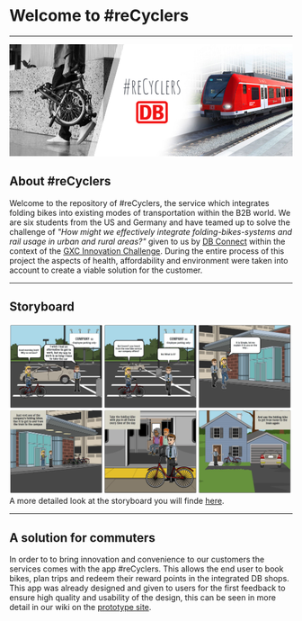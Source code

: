 # Welcome to #reCyclers
***
![](https://raw.githubusercontent.com/gxc-challenge-winter21/gxc-team-4/main/Pictures/Header%20V2.jpg?token=AKP4SX45Y7HE5A7IDEEEQVTBYMM3I)

## About #reCyclers

Welcome to the repository of #reCyclers, the service which integrates folding bikes into existing modes of transportation within the B2B world.
We are six students from the US and Germany and have teamed up to solve the challenge of *"How might we effectively integrate folding-bikes-systems and rail usage in urban and rural areas?"* given to us by [DB Connect](https://www.deutschebahnconnect.com/en) within the context of the [GXC Innovation Challenge](https://www.hm.edu/en/international/projects_1/gxc/gxc_virtual_innovation_challenge.en.html).
During the entire process of this project the aspects of health, affordability and environment were taken into account to create a viable solution for the customer.

***

## Storyboard
![](https://raw.githubusercontent.com/gxc-challenge-winter21/gxc-team-4/main/20211103_storyboard_team4.jpeg?token=AKP4SXZI6A7KWITPG2G4ORTBYMNIM)
A more detailed look at the storyboard you will finde [here](https://github.com/gxc-challenge-winter21/gxc-team-4/wiki/Storyboard).

***

## A solution for commuters

In order to to bring innovation and convenience to our customers the services comes with the app #reCyclers. This allows the end user to book bikes, plan trips and redeem their reward points in the integrated DB shops. This app was already designed and given to users for the first feedback to ensure high quality and usability of the design, this can be seen in more detail in our wiki on the [prototype site](https://github.com/gxc-challenge-winter21/gxc-team-4/wiki/Prototyping-Sprint-2).
